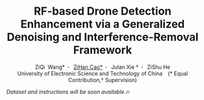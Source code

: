 

<h1 align='center'>RF-based Drone Detection
Enhancement via a Generalized Denoising and
Interference-Removal Framework</h1>
<div align="center">
  <a target="_blank">ZiQi&ensp;Wang*</a>&ensp;<b>&middot;</b>&ensp;
  <a href="https://294coder.github.io/" target="_blank">ZiHan&nbsp;Cao*</a>&ensp;<b>&middot;</b>&ensp;
  <a target="_blank">Julan&nbsp;Xie &dagger;</a>&ensp;<b>&middot;</b>&ensp;
  <a target="_blank">ZiShu&nbsp;He</a><br>
  University of Electronic Science and Technology of China&emsp;(* Equal Contribution,&dagger; Supervision)
</div>

*Dataset and instructions will be soon available.*:fire: